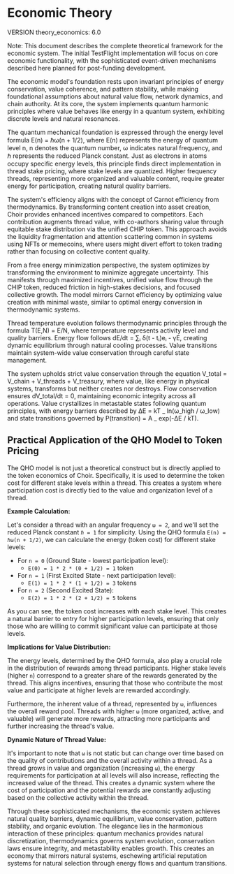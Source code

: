 # Economic Theory

VERSION theory_economics: 6.0

Note: This document describes the complete theoretical framework for the economic system. The initial TestFlight implementation will focus on core economic functionality, with the sophisticated event-driven mechanisms described here planned for post-funding development.

The economic model's foundation rests upon invariant principles of energy conservation, value coherence, and pattern stability, while making foundational assumptions about natural value flow, network dynamics, and chain authority. At its core, the system implements quantum harmonic principles where value behaves like energy in a quantum system, exhibiting discrete levels and natural resonances.

The quantum mechanical foundation is expressed through the energy level formula E(n) = ℏω(n + 1/2), where E(n) represents the energy of quantum level n, n denotes the quantum number, ω indicates natural frequency, and ℏ represents the reduced Planck constant. Just as electrons in atoms occupy specific energy levels, this principle finds direct implementation in thread stake pricing, where stake levels are quantized. Higher frequency threads, representing more organized and valuable content, require greater energy for participation, creating natural quality barriers.

The system's efficiency aligns with the concept of Carnot efficiency from thermodynamics. By transforming content creation into asset creation, Choir provides enhanced incentives compared to competitors. Each contribution augments thread value, with co-authors sharing value through equitable stake distribution via the unified CHIP token. This approach avoids the liquidity fragmentation and attention scattering common in systems using NFTs or memecoins, where users might divert effort to token trading rather than focusing on collective content quality.

From a free energy minimization perspective, the system optimizes by transforming the environment to minimize aggregate uncertainty. This manifests through maximized incentives, unified value flow through the CHIP token, reduced friction in high-stakes decisions, and focused collective growth. The model mirrors Carnot efficiency by optimizing value creation with minimal waste, similar to optimal energy conversion in thermodynamic systems.

Thread temperature evolution follows thermodynamic principles through the formula T(E,N) = E/N, where temperature represents activity level and quality barriers. Energy flow follows dE/dt = ∑ᵢ δ(t - tᵢ)eᵢ - γE, creating dynamic equilibrium through natural cooling processes. Value transitions maintain system-wide value conservation through careful state management.

The system upholds strict value conservation through the equation V_total = V_chain + V_threads + V_treasury, where value, like energy in physical systems, transforms but neither creates nor destroys. Flow conservation ensures dV_total/dt = 0, maintaining economic integrity across all operations. Value crystallizes in metastable states following quantum principles, with energy barriers described by ΔE = kT _ ln(ω_high / ω_low) and state transitions governed by P(transition) = A _ exp(-ΔE / kT).

## Practical Application of the QHO Model to Token Pricing

The QHO model is not just a theoretical construct but is directly applied to the token economics of Choir. Specifically, it is used to determine the token cost for different stake levels within a thread. This creates a system where participation cost is directly tied to the value and organization level of a thread.

**Example Calculation:**

Let's consider a thread with an angular frequency `ω = 2`, and we'll set the reduced Planck constant `ℏ = 1` for simplicity. Using the QHO formula `E(n) = ℏω(n + 1/2)`, we can calculate the energy (token cost) for different stake levels:

*   For `n = 0` (Ground State - lowest participation level):
    *   `E(0) = 1 * 2 * (0 + 1/2) = 1` token
*   For `n = 1` (First Excited State - next participation level):
    *   `E(1) = 1 * 2 * (1 + 1/2) = 3` tokens
*   For `n = 2` (Second Excited State):
    *   `E(2) = 1 * 2 * (2 + 1/2) = 5` tokens

As you can see, the token cost increases with each stake level. This creates a natural barrier to entry for higher participation levels, ensuring that only those who are willing to commit significant value can participate at those levels.

**Implications for Value Distribution:**

The energy levels, determined by the QHO formula, also play a crucial role in the distribution of rewards among thread participants. Higher stake levels (higher `n`) correspond to a greater share of the rewards generated by the thread. This aligns incentives, ensuring that those who contribute the most value and participate at higher levels are rewarded accordingly.

Furthermore, the inherent value of a thread, represented by `ω`, influences the overall reward pool. Threads with higher `ω` (more organized, active, and valuable) will generate more rewards, attracting more participants and further increasing the thread's value.

**Dynamic Nature of Thread Value:**

It's important to note that `ω` is not static but can change over time based on the quality of contributions and the overall activity within a thread. As a thread grows in value and organization (increasing `ω`), the energy requirements for participation at all levels will also increase, reflecting the increased value of the thread. This creates a dynamic system where the cost of participation and the potential rewards are constantly adjusting based on the collective activity within the thread.

Through these sophisticated mechanisms, the economic system achieves natural quality barriers, dynamic equilibrium, value conservation, pattern stability, and organic evolution. The elegance lies in the harmonious interaction of these principles: quantum mechanics provides natural discretization, thermodynamics governs system evolution, conservation laws ensure integrity, and metastability enables growth. This creates an economy that mirrors natural systems, eschewing artificial reputation systems for natural selection through energy flows and quantum transitions.

